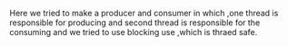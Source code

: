Here we tried to make a producer and consumer in which ,one thread is responsible for producing and second thread is responsible for the consuming and we tried to use blocking use ,which is thraed safe.
